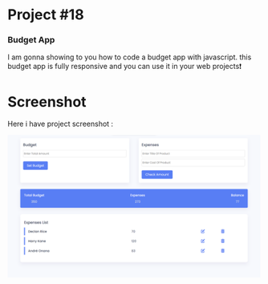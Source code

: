 # Project #18

### Budget App
I am gonna showing to you how to code a budget app with javascript. this budget app is fully responsive and you can use it in your web projects❗️

# Screenshot
Here i have project screenshot :


![screenshot](result.png)
